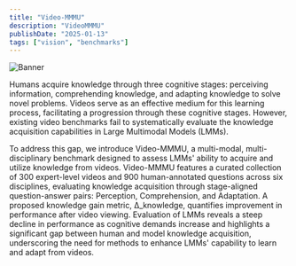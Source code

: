 ```yaml
---
title: "Video-MMMU"
description: "VideoMMMU"
publishDate: "2025-01-13"
tags: ["vision", "benchmarks"]
---
```


![Banner](https://github.com/EvolvingLMMs-Lab/VideoMMMU/blob/main/assets/figure1_0308.png?raw=true)

Humans acquire knowledge through three cognitive stages: perceiving information, comprehending knowledge, and adapting knowledge to solve novel problems. Videos serve as an effective medium for this learning process, facilitating a progression through these cognitive stages. However, existing video benchmarks fail to systematically evaluate the knowledge acquisition capabilities in Large Multimodal Models (LMMs). 

To address this gap, we introduce Video-MMMU, a multi-modal, multi-disciplinary benchmark designed to assess LMMs' ability to acquire and utilize knowledge from videos. Video-MMMU features a curated collection of 300 expert-level videos and 900 human-annotated questions across six disciplines, evaluating knowledge acquisition through stage-aligned question-answer pairs: Perception, Comprehension, and Adaptation. A proposed knowledge gain metric, Δ_knowledge, quantifies improvement in performance after video viewing. Evaluation of LMMs reveals a steep decline in performance as cognitive demands increase and highlights a significant gap between human and model knowledge acquisition, underscoring the need for methods to enhance LMMs' capability to learn and adapt from videos.